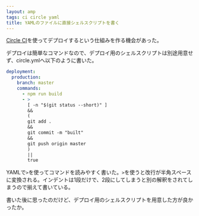 ```yaml
---
layout: amp
tags: ci circle yaml
title: YAMLのファイルに直接シェルスクリプトを書く
---
```

[Circle CI](https://circleci.com/)を使ってデプロイするという仕組みを作る機会があった。

デプロイは簡単なコマンドなので、デプロイ用のシェルスクリプトは別途用意せず、circle.ymlへ以下のように書いた。

```yaml
deployment:
  production:
    branch: master
    commands:
      - npm run build
      - >
        [ -n "$(git status --short)" ]
        &&
        (
        git add .
        &&
        git commit -m "built"
        &&
        git push origin master
        )
        ||
        true
```

YAMLで`>`を使ってコマンドを読みやすく書いた。`>`を使うと改行が半角スペースに変換される。インデントは1段だけで、2段にしてしまうと別の解釈をされてしまうので揃えて書いている。

書いた後に思ったのだけど、デプロイ用のシェルスクリプトを用意した方が良かったか。
